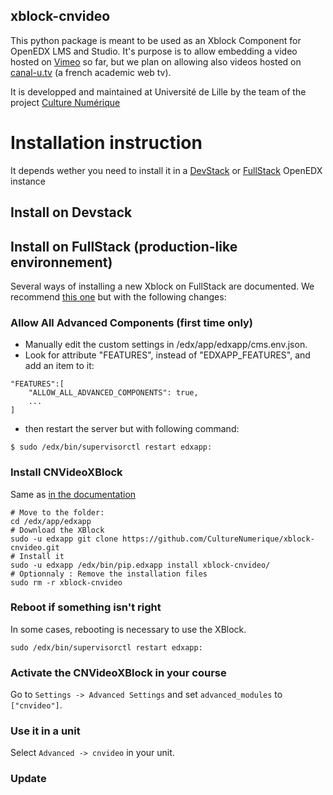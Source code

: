 xblock-cnvideo
--------------

This python package is meant to be used as an Xblock Component for OpenEDX LMS and Studio. It's purpose is to allow embedding a video hosted on [Vimeo](https://vimeo.com) so far, but we plan on allowing also videos hosted on [canal-u.tv](http://canal-u.tv) (a french academic web tv).

It is developped and maintained at Université de Lille by the team of the project [Culture Numérique](https://culturenumerique.univ-lille3.fr/)


# Installation instruction

It depends wether you need to install it in a [DevStack](https://openedx.atlassian.net/wiki/display/OpenOPS/Running+Devstack#RunningDevstack-InstallingtheOpenedXDeveloperStack) or [FullStack](https://openedx.atlassian.net/wiki/display/OpenOPS/Running+Fullstack) OpenEDX instance

## Install on Devstack

## Install on FullStack (production-like environnement)

Several ways of installing a new Xblock on FullStack are documented. We recommend [this one](https://github.com/edx/edx-platform/wiki/Installing-a-new-XBlock) but with the following changes:
 
### Allow All Advanced Components (first time only)
 
- Manually edit the custom settings in /edx/app/edxapp/cms.env.json. 
- Look for attribute "FEATURES", instead of "EDXAPP_FEATURES", and add an item to it:
```
"FEATURES":[
    "ALLOW_ALL_ADVANCED_COMPONENTS": true,
    ...
]
```
- then restart the server but with following command:
```
$ sudo /edx/bin/supervisorctl restart edxapp:
```

### Install CNVideoXBlock

Same as [in the documentation](https://github.com/edx/edx-platform/wiki/Installing-a-new-XBlock#install-an-xblock)

    # Move to the folder:
    cd /edx/app/edxapp
    # Download the XBlock
    sudo -u edxapp git clone https://github.com/CultureNumerique/xblock-cnvideo.git
    # Install it
    sudo -u edxapp /edx/bin/pip.edxapp install xblock-cnvideo/
    # Optionnaly : Remove the installation files
    sudo rm -r xblock-cnvideo

### Reboot if something isn't right ###
In some cases, rebooting is necessary to use the XBlock.

    sudo /edx/bin/supervisorctl restart edxapp:

### Activate the CNVideoXBlock in your course ###
Go to `Settings -> Advanced Settings` and set `advanced_modules` to `["cnvideo"]`.

### Use it in a unit ###
Select `Advanced -> cnvideo` in your unit.

### Update